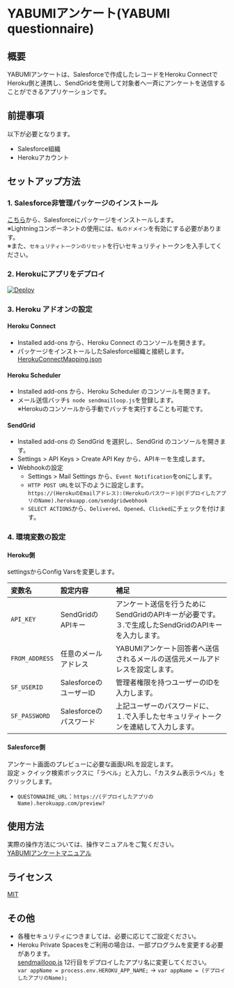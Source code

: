 # YABUMIアンケート(YABUMI questionnaire)

## 概要
 YABUMIアンケートは、Salesforceで作成したレコードをHeroku ConnectでHeroku側と連携し、SendGridを使用して対象者へ一斉にアンケートを送信することができるアプリケーションです。    
 
## 前提事項
 以下が必要となります。
- Salesforce組織
- Herokuアカウント

## セットアップ方法
### 1. Salesforce非管理パッケージのインストール
 [こちら](https://login.salesforce.com/packaging/installPackage.apexp?p0=04t7F000005IrP8)から、Salesforceにパッケージをインストールします。    
 ※Lightningコンポーネントの使用には、`私のドメイン`を有効にする必要があります。    
 ※また、`セキュリティトークンのリセット`を行いセキュリティトークンを入手してください。    

### 2. Herokuにアプリをデプロイ
 <a href="https://heroku.com/deploy?template=https://github.com/n-sysdes-co-jp/questionnaire-app-dev/tree/master">
   <img src="https://www.herokucdn.com/deploy/button.svg" alt="Deploy">
 </a>    

### 3. Heroku アドオンの設定    
#### Heroku Connect    
- Installed add-ons から、Heroku Connect のコンソールを開きます。    
- パッケージをインストールしたSalesforce組織と接続します。    
 [HerokuConnectMapping.json](https://github.com/n-sysdes-co-jp/questionnaire-app-dev/blob/master/contents/HerokuConnectMapping.json)    

#### Heroku Scheduler    
- Installed add-ons から、Heroku Scheduler のコンソールを開きます。    
- メール送信バッチ`$ node sendmailloop.js`を登録します。    
 ※Herokuのコンソールから手動でバッチを実行することも可能です。    

#### SendGrid    
- Installed add-ons の SendGrid を選択し、SendGrid のコンソールを開きます。    
- Settings > API Keys > Create API Key から、APIキーを生成します。    
- Webhookの設定    
	- Settings > Mail Settings から、`Event Notification`をonにします。    
	- `HTTP POST URL`を以下のように設定します。    
	 `https://(HerokuのEmailアドレス):(Herokuのパスワード)@(デプロイしたアプリのName).herokuapp.com/sendgridwebhook`    
	- `SELECT ACTIONS`から、`Delivered`、`Opened`、`Clicked`にチェックを付けます。    

### 4. 環境変数の設定
#### Heroku側
 settingsからConfig Varsを変更します。    

|変数名|設定内容|補足|
|:---|:---|:---|
|`API_KEY`|SendGridのAPIキー|アンケート送信を行うためにSendGridのAPIキーが必要です。<br>３.で生成したSendGridのAPIキーを入力します。|
|`FROM_ADDRESS`|任意のメールアドレス|YABUMIアンケート回答者へ送信されるメールの送信元メールアドレスを設定します。|
|`SF_USERID`|SalesforceのユーザーID|管理者権限を持つユーザーのIDを入力します。|
|`SF_PASSWORD`|Salesforceのパスワード|上記ユーザーのパスワードに、<br>１.で入手したセキュリティトークンを連結して入力します。|


#### Salesforce側
 アンケート画面のプレビューに必要な画面URLを設定します。    
 設定 > クイック検索ボックスに「ラベル」と入力し、「カスタム表示ラベル」をクリックします。    
- `QUESTONNAIRE_URL`：`https://(デプロイしたアプリのName).herokuapp.com/preview?`    

## 使用方法    
 実際の操作方法については、操作マニュアルをご覧ください。    
 [YABUMIアンケートマニュアル](https://github.com/n-sysdes-co-jp/questionnaire-app-dev/blob/master/contents/manual.pdf)    

## ライセンス    
 [MIT](https://github.com/n-sysdes-co-jp/questionnaire-app-dev/blob/master/LICENSE)    

## その他    
- 各種セキュリティにつきましては、必要に応じてご設定ください。    
- Heroku Private Spacesをご利用の場合は、一部プログラムを変更する必要があります。    
 [sendmailloop.js](https://github.com/NIHON-SYSTEM-DESIGN-INC/questionnaire-app-dev/blob/master/sendmailloop.js) 12行目をデプロイしたアプリ名に変更してください。    
 `var appName = process.env.HEROKU_APP_NAME;` → `var appName = (デプロイしたアプリのName);`    
